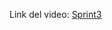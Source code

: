 Link del video: [Sprint3](https://unipe-my.sharepoint.com/:v:/g/personal/jharvy_cadillo_t_uni_pe/EV2lLWfS7IRJllIS3wuexN0Bo5aQtR4Y_915ZHFd3LJV6A?nav=eyJyZWZlcnJhbEluZm8iOnsicmVmZXJyYWxBcHAiOiJPbmVEcml2ZUZvckJ1c2luZXNzIiwicmVmZXJyYWxBcHBQbGF0Zm9ybSI6IldlYiIsInJlZmVycmFsTW9kZSI6InZpZXciLCJyZWZlcnJhbFZpZXciOiJNeUZpbGVzTGlua0NvcHkifX0&e=ugfB0a)